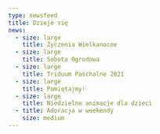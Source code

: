 ```yaml
---
type: newsfeed
title: Dzieje się
news:
  - size: large
    title: Życzenia Wielkanocne
  - size: large
    title: Sobota Ogrodowa
  - size: large
    title: Triduum Paschalne 2021
  - size: large
    title: Pamiętajmy!
  - size: large
    title: Niedzielne animacje dla dzieci
  - title: Adoracja w weekendy
    size: medium
---
```

